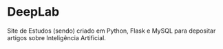# DeepLab

Site de Estudos (sendo) criado em Python, Flask e MySQL para depositar artigos sobre Inteligência Artificial.
